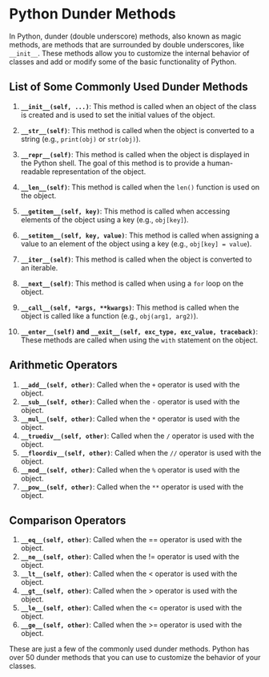# Python Dunder Methods

In Python, dunder (double underscore) methods, also known as magic methods, are methods that are surrounded by double underscores, like `__init__`. These methods allow you to customize the internal behavior of classes and add or modify some of the basic functionality of Python.

## List of Some Commonly Used Dunder Methods

1. **`__init__(self, ...)`**: This method is called when an object of the class is created and is used to set the initial values of the object.

2. **`__str__(self)`**: This method is called when the object is converted to a string (e.g., `print(obj)` or `str(obj)`).

3. **`__repr__(self)`**: This method is called when the object is displayed in the Python shell. The goal of this method is to provide a human-readable representation of the object.

4. **`__len__(self)`**: This method is called when the `len()` function is used on the object.

5. **`__getitem__(self, key)`**: This method is called when accessing elements of the object using a key (e.g., `obj[key]`).

6. **`__setitem__(self, key, value)`**: This method is called when assigning a value to an element of the object using a key (e.g., `obj[key] = value`).

7. **`__iter__(self)`**: This method is called when the object is converted to an iterable.

8. **`__next__(self)`**: This method is called when using a `for` loop on the object.

9. **`__call__(self, *args, **kwargs)`**: This method is called when the object is called like a function (e.g., `obj(arg1, arg2)`).

10. **`__enter__(self)` and `__exit__(self, exc_type, exc_value, traceback)`**: These methods are called when using the `with` statement on the object.


## Arithmetic Operators

1. **`__add__(self, other)`**: Called when the `+` operator is used with the object.
2. **`__sub__(self, other)`**: Called when the `-` operator is used with the object.
3. **`__mul__(self, other)`**: Called when the `*` operator is used with the object.
4. **`__truediv__(self, other)`**: Called when the `/` operator is used with the object.
5. **`__floordiv__(self, other)`**: Called when the `//` operator is used with the object.
6. **`__mod__(self, other)`**: Called when the `%` operator is used with the object.
7. **`__pow__(self, other)`**: Called when the `**` operator is used with the object.


## Comparison Operators
1. **`__eq__(self, other)`**: Called when the == operator is used with the object.
2. **`__ne__(self, other)`**: Called when the != operator is used with the object.
3. **`__lt__(self, other)`**: Called when the < operator is used with the object.
4. **`__gt__(self, other)`**: Called when the > operator is used with the object.
5. **`__le__(self, other)`**: Called when the <= operator is used with the object.
6. **`__ge__(self, other)`**: Called when the >= operator is used with the object.



These are just a few of the commonly used dunder methods. Python has over 50 dunder methods that you can use to customize the behavior of your classes.